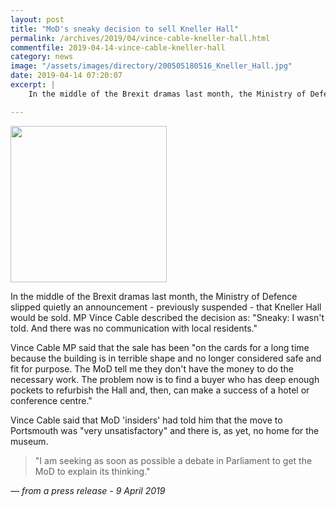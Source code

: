 ```yaml
---
layout: post
title: "MoD's sneaky decision to sell Kneller Hall"
permalink: /archives/2019/04/vince-cable-kneller-hall.html
commentfile: 2019-04-14-vince-cable-kneller-hall
category: news
image: "/assets/images/directory/200505180516_Kneller_Hall.jpg"
date: 2019-04-14 07:20:07
excerpt: |
    In the middle of the Brexit dramas last month, the Ministry of Defence slipped quietly an announcement - previously suspended - that Kneller Hall would be sold.

---
```

<img src="/assets/images/directory/200505180516_Kneller_Hall.jpg" width="250" class="photo right" alt="">

In the middle of the Brexit dramas last month, the Ministry of Defence slipped quietly an announcement - previously suspended - that Kneller Hall would be sold.  MP Vince Cable described the decision as:  "Sneaky:  I wasn't told.  And there was no communication with local residents."

Vince Cable MP said that the sale has been "on the cards for a long time because the building is in terrible shape and no longer considered safe and fit for purpose.  The MoD tell me they don't have the money to do the necessary work.  The problem now is to find a buyer who has deep enough pockets to refurbish the Hall and, then, can make a success of a hotel or conference centre."

Vince Cable said that MoD 'insiders' had told him that the move to Portsmouth was "very unsatisfactory" and there is, as yet, no home for the museum.

> "I am seeking as soon as possible a debate in Parliament to get the MoD to explain its thinking."

<cite>&mdash; from a press release - 9 April 2019</cite>
